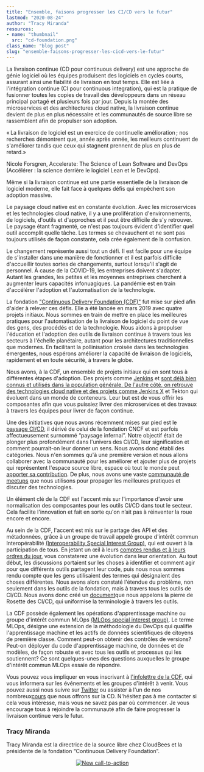 ```yaml
---
title: "Ensemble, faisons progresser les CI/CD vers le futur"
lastmod: "2020-08-24"
author: "Tracy Miranda"
resources:
- name: "thumbnail"
  src: "cd-foundation.png"
class_name: "blog post"
slug: "ensemble-faisons-progresser-les-cicd-vers-le-futur"
---
```


La livraison continue (CD pour continuous delivery) est une approche de génie logiciel où les équipes produisent des logiciels en cycles courts, assurant ainsi une fiabilité de livraison en tout temps. Elle est liée à l'intégration continue (CI pour continuous integration), qui est la pratique de fusionner toutes les copies de travail des développeurs dans un réseau principal partagé et plusieurs fois par jour. Depuis la montée des microservices et des architectures cloud native, la livraison continue devient de plus en plus nécessaire et les communautés de source libre se rassemblent afin de propulser son adoption.

<div class="tabbed-text">« La livraison de logiciel est un exercice de continuelle amélioration ; nos recherches démontrent que, année après année, les meilleurs continuent de s'améliorer tandis que ceux qui stagnent prennent de plus en plus de retard.»

Nicole Forsgren, Accelerate: The Science of Lean Software and DevOps (Accélérer : la science derrière le logiciel Lean et le DevOps).</div>

Même si la livraison continue est une partie essentielle de la livraison de logiciel moderne, elle fait face à quelques défis qui empêchent son adoption massive.

Le paysage cloud native est en constante évolution. Avec les microservices et les technologies cloud native, il y a une prolifération d'environnements, de logiciels, d'outils et d'approches et il peut être difficile de s'y retrouver. Le paysage étant fragmenté, ce n'est pas toujours évident d'identifier quel outil accomplit quelle tâche. Les termes se chevauchent et ne sont pas toujours utilisés de façon constante, cela crée également de la confusion.

Le changement représente aussi tout un défi. Il est facile pour une équipe de s'installer dans une manière de fonctionner et il est parfois difficile d'accueillir toutes sortes de changements, surtout lorsqu'il s'agit de personnel. À cause de la COVID-19, les entreprises doivent s'adapter. Autant les grandes, les petites et les moyennes entreprises cherchent à augmenter leurs capacités infonuagiques. La pandémie est en train d'accélérer l'adoption et l'automatisation de la technologie. 

La fondation <a href="https://cd.foundation/" target="_blank">"Continuous Delivery Foundation (CDF)"</a> fut mise sur pied afin d'aider à relever ces défis. Elle a été lancée en mars 2019 avec quatre projets initiaux. Nous sommes en train de mettre en place les meilleures pratiques pour l'automatisation de la livraison de logiciel du point de vue des gens, des procédés et de la technologie. Nous aidons à propulser l'éducation et l'adoption des outils de livraison continue à travers tous les secteurs à l'échelle planétaire, autant pour les architectures traditionnelles que modernes. En facilitant la pollinisation croisée dans les technologies émergentes, nous espérons améliorer la capacité de livraison de logiciels, rapidement et en toute sécurité, à travers le globe.

Nous avons, à la CDF, un ensemble de projets initiaux qui en sont tous à différentes étapes d'adoption. Des projets comme <a href="https://jenkins.io/" target="_blank">Jenkins</a> et <a href="https://spinnaker.io/" target="_blank"> sont déjà bien connus et utilisés dans la population générale. De l'autre côté, on retrouve des technologies cloud native et des projets comme <a href="https://jenkins-x.io/" target="_blank">Jenkins X</a> et Tekton qui évoluent dans un monde de conteneurs. Leur but est de vous offrir les composantes afin que vous puissiez livrer des microservices et des travaux à travers les équipes pour livrer de façon continue.

Une des initiatives que nous avons récemment mises sur pied est le <a href="https://landscape.cd.foundation/" target="_blank">paysage CI/CD</a>, il dérivé de celui de la fondation CNCF et est parfois affectueusement surnommé “paysage infernal”. Notre objectif était de plonger plus profondément dans l'univers des CI/CD, leur signification et comment pourrait-on leur donner un sens. Nous avons donc établi des catégories. Nous n'en sommes qu'à une première version et nous allons collaborer avec la communauté pour les améliorer et ajouter plus de projets qui représentent l'espace source libre, espace où tout le monde peut <a href="https://github.com/cdfoundation/cdf-landscape" target="_blank">apporter sa contribution</a>. De plus, nous avons une vaste <a href="https://www.meetup.com/pro/cicd-cdf" target="_blank">communauté de meetups</a> que nous utilisons pour propager les meilleures pratiques et discuter des technologies.

Un élément clé de la CDF est l'accent mis sur l'importance d'avoir une normalisation des composantes pour les outils CI/CD dans tout le secteur. Cela facilite l'innovation et fait en sorte qu'on n’ait pas à réinventer la roue encore et encore. 

Au sein de la CDF, l'accent est mis sur le partage des API et des métadonnées, grâce à un groupe de travail appelé groupe d'intérêt commun Interopérabilité <a href="https://github.com/cdfoundation/sig-interoperability" target="_blank">(Interoperability Special Interest Group)</a>, qui est ouvert à la participation de tous. En jetant un œil à leurs <a href="https://github.com/cdfoundation/sig-interoperability/blob/master/docs/meetings.md" target="_blank">comptes rendus et à leurs ordres du jour</a>, vous constaterez une évolution dans leur orientation. Au tout début, les discussions portaient sur les choses à identifier et comment agir pour que différents outils partagent leur code, puis nous nous sommes rendu compte que les gens utilisaient des termes qui désignaient des choses différentes. Nous avons alors constaté l'étendue du problème, non seulement dans les outils de la fondation, mais à travers tous les outils de CI/CD. Nous avons donc créé un <a href="https://github.com/cdfoundation/sig-interoperability/blob/master/docs/vocabulary.md" target="_blank">document</a>que nous appelons la pierre de Rosette des CI/CD, qui uniformise la terminologie à travers les outils. 

La CDF possède également les opérations d'apprentissage machine ou groupe d'intérêt commun MLOps 
<a href="https://github.com/cdfoundation/sig-mlops" target="_blank">(MLOps special interest group)</a>. Le terme MLOps, désigne une extension de la méthodologie du DevOps qui qualifie l'apprentissage machine et les actifs de données scientifiques de citoyens de première classe. Comment peut-on obtenir des contrôles de versions? Peut-on déployer du code d'apprentissage machine, de données et de modèles, de façon robuste et avec tous les outils et processus qui les soutiennent? Ce sont quelques-unes des questions auxquelles le groupe d'intérêt commun MLOps essaie de répondre.

Vous pouvez vous impliquer en vous inscrivant à <a href="https://cd.foundation/stay-connected/" target="_blank">l'infolettre de la CDF</a>, qui vous informera sur les événements et les groupes d'intérêt à venir. Vous pouvez aussi nous suivre sur <a href="https://twitter.com/cdeliveryfdn" target="_blank">Twitter</a> ou assister à l'un de nos nombreux<a href="https://cd.foundation/training/" target="_blank">cours</a> que nous offrons sur la CD. N'hésitez pas à me contacter si cela vous intéresse, mais vous ne savez pas par où commencer. Je vous encourage tous à rejoindre la communauté afin de faire progresser la livraison continue vers le futur.

<h3>Tracy Miranda</h3>

Tracy Miranda est la directrice de la source libre chez CloudBees et la présidente de la fondation “Continuous Delivery Foundation”. 

<div style="text-align: center;">
<!--HubSpot Call-to-Action Code --><span class="hs-cta-wrapper" id="hs-cta-wrapper-9a9feee6-3a5f-4335-93a4-b4964ab1ce5c"><span class="hs-cta-node hs-cta-9a9feee6-3a5f-4335-93a4-b4964ab1ce5c" id="hs-cta-9a9feee6-3a5f-4335-93a4-b4964ab1ce5c"><!--[if lte IE 8]><div id="hs-cta-ie-element"></div><![endif]--><a href="https://cta-redirect.hubspot.com/cta/redirect/732832/9a9feee6-3a5f-4335-93a4-b4964ab1ce5c"  target="_blank" ><img class="hs-cta-img" id="hs-cta-img-9a9feee6-3a5f-4335-93a4-b4964ab1ce5c" style="border-width:0px;" src="https://no-cache.hubspot.com/cta/default/732832/9a9feee6-3a5f-4335-93a4-b4964ab1ce5c.png"  alt="New call-to-action"/></a></span><script charset="utf-8" src="https://js.hscta.net/cta/current.js"></script><script type="text/javascript"> hbspt.cta.load(732832, '9a9feee6-3a5f-4335-93a4-b4964ab1ce5c', {}); </script></span><!-- end HubSpot Call-to-Action Code -->
</div>
